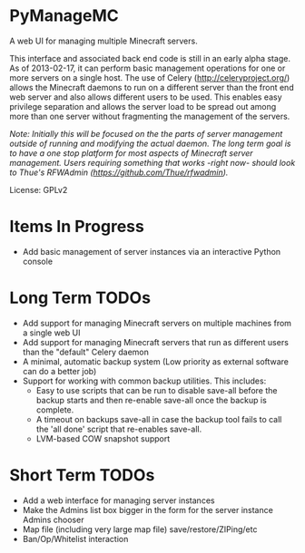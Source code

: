 PyManageMC
==========

A web UI for managing multiple Minecraft servers. 

This interface and associated back end code is still in an early alpha stage. As of 2013-02-17, 
it can perform basic management operations for one or more servers on a single host. The use of 
Celery (http://celeryproject.org/) allows the Minecraft daemons to run on a different server than
the front end web server and also allows different users to be used. This enables easy privilege
separation and allows the server load to be spread out among more than one server without
fragmenting the management of the servers. 



_Note: Initially this will be focused on the the parts of server management outside of running 
and modifying the actual daemon. The long term goal is to have a one stop platform for most 
aspects of Minecraft server management. Users requiring something that works -right now- should
look to Thue's RFWAdmin (https://github.com/Thue/rfwadmin)._ 

License: GPLv2


Items In Progress
=====
* Add basic management of server instances via an interactive Python console


Long Term TODOs
======
* Add support for managing Minecraft servers on multiple machines from a single web UI
* Add support for managing Minecraft servers that run as different users than the "default" Celery daemon
* A minimal, automatic backup system (Low priority as external software can do a better job)
* Support for working with common backup utilities. This includes: 
  * Easy to use scripts that can be run to disable save-all before the backup starts and then re-enable save-all once the backup is complete. 
  * A timeout on backups save-all in case the backup tool fails to call the 'all done' script that re-enables save-all. 
  * LVM-based COW snapshot support

Short Term TODOs
======
* Add a web interface for managing server instances
* Make the Admins list box bigger in the form for the server instance Admins chooser
* Map file (including very large map file) save/restore/ZIPing/etc
* Ban/Op/Whitelist interaction
